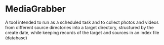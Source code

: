 # MediaGrabber
A tool intended to run as a scheduled task and to collect photos and videos from different source directories into a target directory, structured by the create date, while keeping records of the target and sources in an index file (database)
